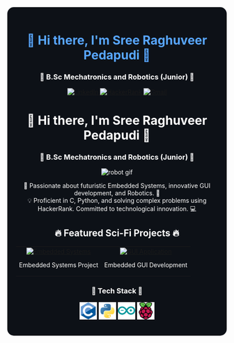 <div align="center" style="background-color:#0d1117;color:white;padding:20px;border-radius:15px;">
  <h1 style="color:#58a6ff;">🚀 Hi there, I'm Sree Raghuveer Pedapudi 🚀</h1>
  <h3>🌌 B.Sc Mechatronics and Robotics (Junior) 🌌</h3>

  <p>
    <a href="https://linkedin.com" target="_blank">
      <img src="https://img.shields.io/badge/LinkedIn-0A66C2?style=for-the-badge&logo=linkedin&logoColor=white" alt="LinkedIn">
    </a>
    <a href="https://www.hackerrank.com/profile/sreeraghuveerpe1" target="_blank">
      <img src="https://img.shields.io/badge/Hackerrank-2EC866?style=for-the-badge&logo=hackerrank&logoColor=white" alt="HackerRank">
    </a>
    <a href="mailto:sreeraghuveerpedapudi@gmail.com">
      <img src="https://img.shields.io/badge/Gmail-D14836?style=for-the-badge&logo=gmail&logoColor=white" alt="Gmail">
    </a>
  </p>

  <h1>👾 Hi there, I'm Sree Raghuveer Pedapudi 🚀</h1>
  <h3>🤖 B.Sc Mechatronics and Robotics (Junior) 🤖</h3>

  <img src="https://media.giphy.com/media/WFZvB7VIXBgiz3oDXE/giphy.gif" width="200" alt="robot gif">

  <p>
    🌌 Passionate about futuristic Embedded Systems, innovative GUI development, and Robotics. 🌌<br>
    💡 Proficient in C, Python, and solving complex problems using HackerRank. Committed to technological innovation. 💻
  </p>

  ## 🔥 Featured Sci-Fi Projects 🔥
  <table>
    <tr>
      <td align="center">
        <a href="#">
          <img src="https://media.giphy.com/media/l0HUpt2s9Pclgt9Vm/giphy.gif" width="200" alt="Embedded Systems">
        </a>
        <p>Embedded Systems Project</p>
      </td>
      <td align="center">
        <a href="#">
          <img src="https://media.giphy.com/media/Ln4IqeFtd6R7azZzBv/giphy.gif" width="200" alt="GUI Application">
        </a>
        <p>Embedded GUI Development</p>
      </td>
    </tr>
  </table>

  <h3>🔧 Tech Stack 🔧</h3>
  <p>
    <img src="https://raw.githubusercontent.com/devicons/devicon/master/icons/c/c-original.svg" alt="C" width="40" height="40">
    <img src="https://raw.githubusercontent.com/devicons/devicon/master/icons/python/python-original.svg" alt="Python" width="40" height="40">
    <img src="https://raw.githubusercontent.com/devicons/devicon/master/icons/arduino/arduino-original.svg" alt="Arduino" width="40" height="40">
    <img src="https://raw.githubusercontent.com/devicons/devicon/master/icons/raspberrypi/raspberrypi-original.svg" alt="Raspberry Pi" width="40" height="40">
  </p>
</div>
